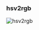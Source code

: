 ### hsv2rgb

![hsv2rgb](https://user-images.githubusercontent.com/116869307/214141778-56fe9e06-d507-4cbd-a0c0-717217a4db83.png)
